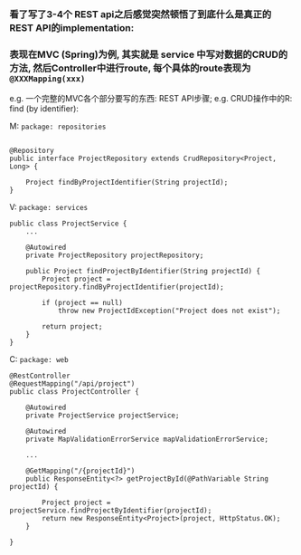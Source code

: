 ### 看了写了3-4个 REST api之后感觉突然顿悟了到底什么是真正的 REST API的implementation: 
### 表现在MVC (Spring)为例, 其实就是 service 中写对数据的CRUD的方法, 然后Controller中进行route, 每个具体的route表现为```@XXXMapping(xxx)```

e.g. 一个完整的MVC各个部分要写的东西: REST API步骤; 
e.g. CRUD操作中的R: find (by identifier):

M: ```package: repositories```
```

@Repository
public interface ProjectRepository extends CrudRepository<Project, Long> {
    
    Project findByProjectIdentifier(String projectId);
}
```

V: ```package: services```
```
public class ProjectService {
    ...
    
    @Autowired
    private ProjectRepository projectRepository;
    
    public Project findProjectByIdentifier(String projectId) {
        Project project = projectRepository.findByProjectIdentifier(projectId);
        
        if (project == null)
            throw new ProjectIdException("Project does not exist");
            
        return project;
    }
}
```

C: ```package: web```
```
@RestController
@RequestMapping("/api/project")
public class ProjectController {
    
    @Autowired
    private ProjectService projectService;
    
    @Autowired
    private MapValidationErrorService mapValidationErrorService;
    
    ...
    
    @GetMapping("/{projectId}")
    public ResponseEntity<?> getProjectById(@PathVariable String projectId) {
        
        Project project = projectService.findProjectByIdentifier(projectId);
        return new ResponseEntity<Project>(project, HttpStatus.OK);
    }
   
}
```
